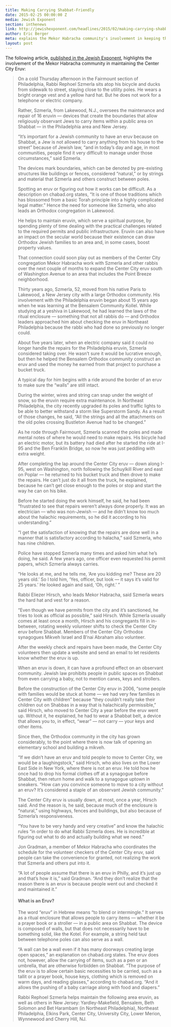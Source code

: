 ```yaml
---
title: Making Carrying Shabbat-Friendly
date: 2015-02-25 00:00:00 Z
media: Jewish Exponent
section: inthenews
link: http://jewishexponent.com/headlines/2015/02/making-carrying-shabbat-friendly
author: Eric Berger
meta: explains the Mekor Habracha community's involvement in keeping the eruv up
layout: post
---
```


The following article, [published in the Jewish Exponent](http://jewishexponent.com/headlines/2015/02/making-carrying-shabbat-friendly), highlights the involvement of the Mekor Habracha community in maintaining the Center City Eruv:

>On a cold Thursday afternoon in the Fairmount section of Philadelphia, Rabbi Rephoel Szmerla sits atop his bicycle and ducks from sidewalk to street, staying close to the utility poles. He wears a bright orange vest and a yellow hard hat. But he does not work for a telephone or electric company.
>
>Rather, Szmerla, from Lakewood, N.J., oversees the maintenance and repair of 16 eruvin — devices that create the boundaries that allow religiously observant Jews to carry items within a public area on Shabbat — in the Philadelphia area and New Jersey.
>
>“It’s important for a Jewish community to have an eruv because on Shabbat, a Jew is not allowed to carry anything from his house to the street” because of Jewish law, “and in today’s day and age, in most communities, people find it very difficult to manage under those circumstances,” said Szmerla.
>
>The devices mark boundaries, which can be denoted by pre-existing structures like buildings or fences, considered “natural,” or by strings and material that Szmerla and others construct between poles.
>
>Spotting an eruv or figuring out how it works can be difficult. As a description on chabad.org states, “It is one of those traditions which has blossomed from a basic Torah principle into a highly complicated legal matter.” Hence the need for someone like Szmerla, who also leads an Orthodox congregation in Lakewood.
>
>He helps to maintain eruvin, which serve a spiritual purpose, by spending plenty of time dealing with the practical challenges related to the required permits and public infrastructure. Eruvin can also have an impact on the secular world because their existence can draw Orthodox Jewish families to an area and, in some cases, boost property values.
>
>That connection could soon play out as members of the Center City congregation Mekor Habracha work with Szmerla and other rabbis over the next couple of months to expand the Center City eruv south of Washington Avenue to an area that includes the Point Breeze neighborhood.
>
>Thirty years ago, Szmerla, 52, moved from his native Paris to Lakewood, a New Jersey city with a large Orthodox community. His involvement with the Philadelphia eruvin began about 15 years ago when he was learning at the Bensalem Community Kollel. While studying at a yeshiva in Lakewood, he had learned the laws of the ritual enclosure — something that not all rabbis do — and Orthodox leaders approached him about checking the eruv in Northeast Philadelphia because the rabbi who had done so previously no longer could.
>
>About five years later, when an electric company said it could no longer handle the repairs for the Philadelphia eruvin, Szmerla considered taking over. He wasn’t sure it would be lucrative enough, but then he helped the Bensalem Orthodox community construct an eruv and used the money he earned from that project to purchase a bucket truck.
>
>A typical day for him begins with a ride around the border of an eruv to make sure the “walls” are still intact.
>
>During the winter, wires and string can snap under the weight of snow, so the eruvin require extra maintenance. In Northeast Philadelphia, the city recently upgraded its poles and traffic lights to be able to better withstand a storm like Superstorm Sandy. As a result of those changes, he said, “All the strings and all the attachments on the old poles crossing Bustleton Avenue had to be changed.”
>
>As he rode through Fairmount, Szmerla scanned the poles and made mental notes of where he would need to make repairs. His bicycle had an electric motor, but its battery had died after he started the ride at I-95 and the Ben Franklin Bridge, so now he was just peddling with extra weight.
>
>After completing the lap around the Center City eruv — down along I-95, west on Washington, north following the Schuylkill River and east on Poplar — he returned to his bucket truck and then drove to make the repairs. He can’t just do it all from the truck, he explained, because he can’t get close enough to the poles or stop and start the way he can on his bike.
>
>Before he started doing the work himself, he said, he had been “frustrated to see that repairs weren’t always done properly. It was an electrician — who was non-Jewish — and he didn’t know too much about the halachic requirements, so he did it according to his understanding.”
>
>“I get the satisfaction of knowing that the repairs are done well in a manner that is satisfactory according to halacha,” said Szmerla, who has nine children.
>
>Police have stopped Szmerla many times and asked him what he’s doing, he said. A few years ago, one officer even requested his permit papers, which Szmerla always carries.
>
>“He looks at me, and he tells me, ‘Are you kidding me? These are 20 years old.’ So I told him, ‘Yes, officer, but look — it says it’s valid for 25 years.’ He looked again and said, ‘Oh, right.’ ”
>
>Rabbi Eliezer Hirsch, who leads Mekor Habracha, said Szmerla wears the hard hat and vest for a reason.
>
>“Even though we have permits from the city and it’s sanctioned, he tries to look as official as possible,” said Hirsch. While Szmerla usually comes at least once a month, Hirsch and his congregants fill in in-between, rotating weekly volunteer shifts to check the Center City eruv before Shabbat. Members of the Center City Orthodox synagogues Mikveh Israel and B’nai Abraham also volunteer.
>
>After the weekly check and repairs have been made, the Center City volunteers then update a website and send an email to let residents know whether the eruv is up.
>
>When an eruv is down, it can have a profound effect on an observant community. Jewish law prohibits people in public spaces on Shabbat from even carrying a baby, not to mention canes, keys and strollers.
>
>Before the construction of the Center City eruv in 2006, “some people with families would be stuck at home — we had very few families in Center City with children” because “they couldn’t really take their children out on Shabbas in a way that is halachically permissible,” said Hirsch, who moved to Center City a year before the eruv went up. Without it, he explained, he had to wear a Shabbat belt, a device that allows you to, in effect, “wear” — not carry — your keys and other items.
>
>Since then, the Orthodox community in the city has grown considerably, to the point where there is now talk of opening an elementary school and building a mikveh.
>
>“If we didn’t have an eruv and told people to move to Center City, we would be a laughingstock,” said Hirsch, who also lives on the Lower East Side in New York, where there is not an eruv. He told how he once had to drop his formal clothes off at a synagogue before Shabbat, then return home and walk to a synagogue uptown in sneakers. “How can you convince someone to move to a city without an eruv? It’s considered a staple of an observant Jewish community.”
>
>The Center City eruv is usually down, at most, once a year, Hirsch said. And the reason is, he said, because much of the enclosure is “natural,” using highways, fences and buildings, but also because of Szmerla’s responsiveness.
>
>“You have to be very handy and very creative” and know the halachic rules “in order to do what Rabbi Szmerla does. He is incredible at figuring out what to do and actually building what we need.”
>
>Jon Gradman, a member of Mekor Habracha who coordinates the schedule for the volunteer checkers of the Center City eruv, said people can take the convenience for granted, not realizing the work that Szmerla and others put into it.
>
>“A lot of people assume that there is an eruv in Philly, and it’s just up and that’s how it is,” said Gradman. “And they don’t realize that the reason there is an eruv is because people went out and checked it and maintained it.”
>
>#### What is an Eruv?
>
>The word “eruv” in Hebrew means “to blend or intermingle.” It serves as a ritual enclosure that allows people to carry items — whether it be a prayer book or a stroller — in a public area on Shabbat. The device is composed of walls, but that does not necessarily have to be something solid, like the Kotel. For example, a string held taut between telephone poles can also serve as a wall.
>
>“A wall can be a wall even if it has many doorways creating large open spaces,” an explanation on chabad.org states. The eruv does not, however, allow the carrying of items, such as a pen or an umbrella, that are otherwise forbidden on Shabbat. “The purpose of the eruv is to allow certain basic necessities to be carried, such as a tallit or a prayer book, house keys, clothing which is removed on warm days, and reading glasses,” according to chabad.org. “And it allows the pushing of a baby carriage along with food and diapers.”
>
>Rabbi Rephoel Szmerla helps maintain the following area eruvin, as well as others in New Jersey: Yardley-Makefield, Bensalem, Beth Solomon and Bet Harambam (in Northeast Philadelphia), Northeast Philadelphia, Elkins Park, Center City, University City, Lower Merion, Wynnewood and Cherry Hill, NJ.
